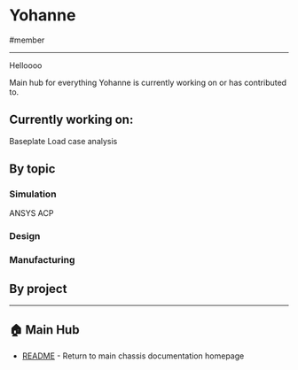 # Yohanne
#member

---

Helloooo

Main hub for everything Yohanne is currently working on or has contributed to.
## Currently working on:
Baseplate Load case analysis 
## By topic

### Simulation
ANSYS ACP 
### Design

### Manufacturing

## By project

---

## 🏠 Main Hub
- [README](../README.md) - Return to main chassis documentation homepage

